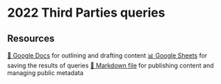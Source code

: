 # 2022 Third Parties queries

<!--
  This directory contains all of the 2022 Third Parties chapter queries.

  Each query should have a corresponding `metric_name.sql` file.
  Note that readers are linked to this directory, so try to make the SQL file names descriptive for easy browsing.

  Analysts: if helpful, you can use this README to give additional info about the queries.
-->

## Resources

[📄 Google Docs][~google-doc] for outlining and drafting content
[📊 Google Sheets][~google-sheets] for saving the results of queries
[📝 Markdown file][~chapter-markdown] for publishing content and managing public metadata

[~google-doc]: https://docs.google.com/document/d/1QB5AGi8ye21TqX8ySq7XIWODXZakJ903hIITne1IKOc/edit?usp=sharing
[~google-sheets]: https://docs.google.com/spreadsheets/d/1YqoRRsyiNsrEabVLu2nRU98JIG_0zLLuoQhC2nX8xbM/edit?usp=sharing
[~chapter-markdown]: https://github.com/HTTPArchive/almanac.httparchive.org/tree/main/src/content/en/2022/third-parties.md